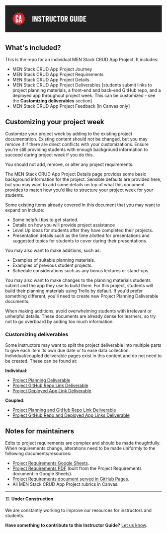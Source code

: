 # ![Instructor Guide](../assets/instructor-guide.png)

## What's included?

This is the repo for an individual MEN Stack CRUD App Project. It includes:

- MEN Stack CRUD App Project Journey
- MEN Stack CRUD App Project Requirements
- MEN Stack CRUD App Project Details
- MEN Stack CRUD App Project Deliverables [students submit links to project planning materials, a front-end and back-end GitHub repo, and a deployed app throughout project week. This can be customized - see the **Customizing deliverables** section]
- MEN Stack CRUD App Project Feedback [in Canvas only]

## Customizing your project week

Customize your project week by adding to the existing project documentation. Existing content should not be changed, but you may remove it if there are direct conflicts with your customizations. Ensure you're still providing students with enough background information to succeed during project week if you do this.

You should not add, remove, or alter any project requirements.

The MEN Stack CRUD App Project Details page provides some basic background information for the project. Sensible defaults are provided here, but you may want to add some details on top of what this document provides to match how you'd like to structure your project week for your students.

Some existing items already covered in this document that you may want to expand on include:

- Some helpful tips to get started.
- Details on how you will provide project assistance
- Level Up ideas for students after they have completed their projects.
- Presentation details such as the time allotted for presentations and suggested topics for students to cover during their presentations.

You may also want to make additions, such as:

- Examples of suitable planning materials.
- Examples of previous student projects.
- Schedule considerations such as any bonus lectures or stand-ups.

You may also want to make changes to the planning materials students submit and the app they use to build them. For this project, students will build their planning materials using Trello by default. If you'd prefer something different, you'll need to create new Project Planning Deliverable documents.

When making additions, avoid overwhelming students with irrelevant or unhelpful details. These documents are already dense for learners, so try not to go overboard by adding too much information.

### Customizing deliverables

Some instructors may want to split the project deliverable into multiple parts to give each item its own due date or to ease data collection. Individual/coupled deliverable pages exist in this content and do not need to be created. These can be found at:

**Individual**:

- [Project Planning Deliverable](../project-planning-deliverable/README.md)
- [Project GitHub Repo Link Deliverable](../project-github-repo-link-deliverable/README.md)
- [Project Deployed App Link Deliverable](../project-deployed-app-link-deliverable/README.md)

**Coupled**:

- [Project Planning and GitHub Repo Link Deliverable](../project-planning-and-github-repo-link-deliverable/README.md)
- [Project GitHub Repo and Deployed App Links Deliverable](../project-github-repo-and-deployed-app-links-deliverable/README.md)

## Notes for maintainers

Edits to project requirements are complex and should be made thoughtfully. When requirements change, alterations need to be made uniformly to the following documents/resources:

- [Project Requirements Google Sheets](https://docs.google.com/spreadsheets/d/1pFC-UECiwA1WIAPr8elKyKrO-Cq3-7R7bdsg1R2tDyQ/edit).
- [Project Requirements PDF](../project-requirements/assets/project-requirements.pdf) (built from the Project Requirements document in Google Sheets).
- [Project Requirements document served in GitHub Pages](../project-requirements/README.md).
- All MEN Stack CRUD App Project rubrics in Canvas.

---

🏗️ **Under Construction**

We are constantly working to improve our resources for instructors and students.

**Have something to contribute to this Instructor Guide?** [Let us know](https://git.generalassemb.ly/modular-curriculum-all-courses/TEMPLATE-Lab-Solution-Code-Module).
